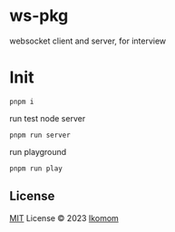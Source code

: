 # ws-pkg

websocket client and server, for interview

# Init

```shell
pnpm i
```

run test node server

```shell
pnpm run server
```

run playground

```shell
pnpm run play
```

## License

[MIT](./LICENSE) License © 2023 [Ikomom](https://github.com/ikomom)

